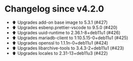 # Changelog since v4.2.0
- ⬆️ Upgrades add-on base image to 5.3.1 (#427) 
- ⬆️ Upgrades esbenp.prettier-vscode to 9.5.0 (#420) 
- ⬆️ Upgrades uuid-runtime to 2.36.1-8+deb11u1 (#426) 
- ⬆️ Upgrades mariadb-client to 1:10.5.15-0+deb11u1 (#425) 
- ⬆️ Upgrades openssl to 1.1.1n-0+deb11u1 (#424) 
- ⬆️ Upgrades libarchive-tools to 3.4.3-2+deb11u1 (#423) 
- ⬆️ Upgrades locales to 2.31-13+deb11u3 (#422) 

